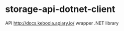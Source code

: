 storage-api-dotnet-client
=========================

API http://docs.keboola.apiary.io/ wrapper .NET library